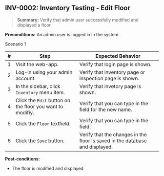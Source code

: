 ## **INV-0002:** Inventory Testing - Edit Floor  

> **Summary:** Verify that admin user successfully modified and displayed a floor.  <br>

**Preconditions:** An admin user is logged in in the system.

Scenario 1 

 | \# | Step | Expected Behavior | 
 |----|------|-------------------| 
 |  1 |  Visit the web-app.    | Verify that login page is shown.  | 
 |  2 |  Log-in using your admin account.   | Verify that inventory page or inspection page is shown.   | 
 |  3 |  In the sidebar, click `Inventory` menu item.   | Verify that invetory page is shown.   |
 |  4 |  Click the `Edit` button on the floor you want to modifiy.   | Verify that you can type in the field for the new name.   |  
 |  5 |  Click the `Floor` textfield.   | Verify that you can type in the field.   |  
 |  6 | Click the `Save` button.   | Verify that the changes in the floor is saved in the database and displayed.   |  

**Post-conditions:**  

 - The floor is modified and displayed
